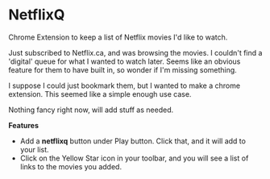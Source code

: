 NetflixQ
========

Chrome Extension to keep a list of Netflix movies I'd like to watch. 

Just subscribed to Netflix.ca, and was browsing the movies. I couldn't find a 'digital' queue for what I wanted to watch later. Seems like an obvious feature for them to have built in, so wonder if I'm missing something.

I suppose I could just bookmark them, but I wanted to make a chrome extension. This seemed like a simple enough use case.

Nothing fancy right now, will add stuff as needed.

**Features**

* Add a **netflixq** button under Play button. Click that, and it will add to your list. 
* Click on the Yellow Star icon in your toolbar, and you will see a list of links to the movies you added.


